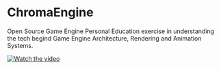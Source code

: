 # ChromaEngine
Open Source Game Engine
Personal Education exercise in understanding the tech begind Game Engine Architecture, Rendering and Animation Systems.

[![Watch the video](https://i.imgur.com/vKb2F1B.png)](https://www.youtube.com/watch?v=YeyiEYRT1Ac&feature=youtu.be)
